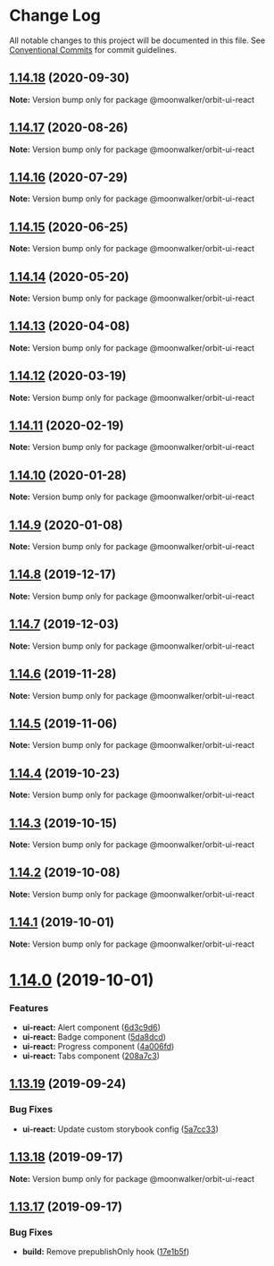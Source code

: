 # Change Log

All notable changes to this project will be documented in this file.
See [Conventional Commits](https://conventionalcommits.org) for commit guidelines.

## [1.14.18](https://github.com/moonwalker/orbit/compare/v1.14.17...v1.14.18) (2020-09-30)

**Note:** Version bump only for package @moonwalker/orbit-ui-react





## [1.14.17](https://github.com/moonwalker/orbit/compare/v1.14.16...v1.14.17) (2020-08-26)

**Note:** Version bump only for package @moonwalker/orbit-ui-react





## [1.14.16](https://github.com/moonwalker/orbit/compare/v1.14.15...v1.14.16) (2020-07-29)

**Note:** Version bump only for package @moonwalker/orbit-ui-react





## [1.14.15](https://github.com/moonwalker/orbit/compare/v1.14.14...v1.14.15) (2020-06-25)

**Note:** Version bump only for package @moonwalker/orbit-ui-react





## [1.14.14](https://github.com/moonwalker/orbit/compare/v1.14.13...v1.14.14) (2020-05-20)

**Note:** Version bump only for package @moonwalker/orbit-ui-react





## [1.14.13](https://github.com/moonwalker/orbit/compare/v1.14.12...v1.14.13) (2020-04-08)

**Note:** Version bump only for package @moonwalker/orbit-ui-react





## [1.14.12](https://github.com/moonwalker/orbit/compare/v1.14.11...v1.14.12) (2020-03-19)

**Note:** Version bump only for package @moonwalker/orbit-ui-react





## [1.14.11](https://github.com/moonwalker/orbit/compare/v1.14.10...v1.14.11) (2020-02-19)

**Note:** Version bump only for package @moonwalker/orbit-ui-react





## [1.14.10](https://github.com/moonwalker/orbit/compare/v1.14.9...v1.14.10) (2020-01-28)

**Note:** Version bump only for package @moonwalker/orbit-ui-react





## [1.14.9](https://github.com/moonwalker/orbit/compare/v1.14.8...v1.14.9) (2020-01-08)

**Note:** Version bump only for package @moonwalker/orbit-ui-react





## [1.14.8](https://github.com/moonwalker/orbit/compare/v1.14.7...v1.14.8) (2019-12-17)

**Note:** Version bump only for package @moonwalker/orbit-ui-react





## [1.14.7](https://github.com/moonwalker/orbit/compare/v1.14.6...v1.14.7) (2019-12-03)

**Note:** Version bump only for package @moonwalker/orbit-ui-react





## [1.14.6](https://github.com/moonwalker/orbit/compare/v1.14.5...v1.14.6) (2019-11-28)

**Note:** Version bump only for package @moonwalker/orbit-ui-react





## [1.14.5](https://github.com/moonwalker/orbit/compare/v1.14.4...v1.14.5) (2019-11-06)

**Note:** Version bump only for package @moonwalker/orbit-ui-react





## [1.14.4](https://github.com/moonwalker/orbit/compare/v1.14.3...v1.14.4) (2019-10-23)

**Note:** Version bump only for package @moonwalker/orbit-ui-react





## [1.14.3](https://github.com/moonwalker/orbit/compare/v1.14.2...v1.14.3) (2019-10-15)

**Note:** Version bump only for package @moonwalker/orbit-ui-react





## [1.14.2](https://github.com/moonwalker/orbit/compare/v1.14.1...v1.14.2) (2019-10-08)

**Note:** Version bump only for package @moonwalker/orbit-ui-react





## [1.14.1](https://github.com/moonwalker/orbit/compare/v1.14.0...v1.14.1) (2019-10-01)

**Note:** Version bump only for package @moonwalker/orbit-ui-react





# [1.14.0](https://github.com/moonwalker/orbit/compare/v1.13.19...v1.14.0) (2019-10-01)


### Features

* **ui-react:** Alert component ([6d3c9d6](https://github.com/moonwalker/orbit/commit/6d3c9d6))
* **ui-react:** Badge component ([5da8dcd](https://github.com/moonwalker/orbit/commit/5da8dcd))
* **ui-react:** Progress component ([4a006fd](https://github.com/moonwalker/orbit/commit/4a006fd))
* **ui-react:** Tabs component ([208a7c3](https://github.com/moonwalker/orbit/commit/208a7c3))





## [1.13.19](https://github.com/moonwalker/orbit/compare/v1.13.18...v1.13.19) (2019-09-24)


### Bug Fixes

* **ui-react:** Update custom storybook config ([5a7cc33](https://github.com/moonwalker/orbit/commit/5a7cc33))





## [1.13.18](https://github.com/moonwalker/orbit/compare/v1.13.17...v1.13.18) (2019-09-17)

**Note:** Version bump only for package @moonwalker/orbit-ui-react





## [1.13.17](https://github.com/moonwalker/orbit/compare/v1.13.16...v1.13.17) (2019-09-17)


### Bug Fixes

* **build:** Remove prepublishOnly hook ([17e1b5f](https://github.com/moonwalker/orbit/commit/17e1b5f))
